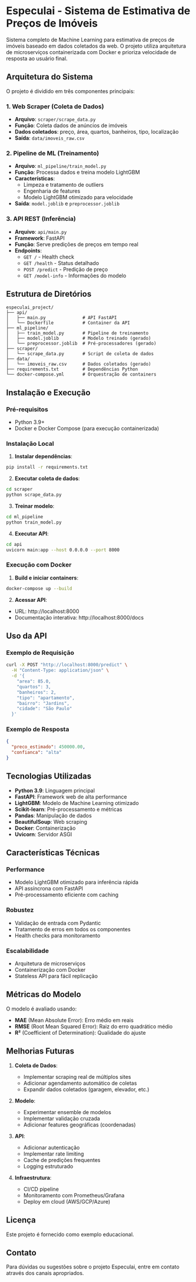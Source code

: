 # Especulai - Sistema de Estimativa de Preços de Imóveis

Sistema completo de Machine Learning para estimativa de preços de imóveis baseado em dados coletados da web. O projeto utiliza arquitetura de microserviços containerizada com Docker e prioriza velocidade de resposta ao usuário final.

## Arquitetura do Sistema

O projeto é dividido em três componentes principais:

### 1. Web Scraper (Coleta de Dados)
- **Arquivo**: `scraper/scrape_data.py`
- **Função**: Coleta dados de anúncios de imóveis
- **Dados coletados**: preço, área, quartos, banheiros, tipo, localização
- **Saída**: `data/imoveis_raw.csv`

### 2. Pipeline de ML (Treinamento)
- **Arquivo**: `ml_pipeline/train_model.py`
- **Função**: Processa dados e treina modelo LightGBM
- **Características**:
  - Limpeza e tratamento de outliers
  - Engenharia de features
  - Modelo LightGBM otimizado para velocidade
- **Saída**: `model.joblib` e `preprocessor.joblib`

### 3. API REST (Inferência)
- **Arquivo**: `api/main.py`
- **Framework**: FastAPI
- **Função**: Serve predições de preços em tempo real
- **Endpoints**:
  - `GET /` - Health check
  - `GET /health` - Status detalhado
  - `POST /predict` - Predição de preço
  - `GET /model-info` - Informações do modelo

## Estrutura de Diretórios

```
especulai_project/
├── api/
│   ├── main.py              # API FastAPI
│   └── Dockerfile           # Container da API
├── ml_pipeline/
│   ├── train_model.py       # Pipeline de treinamento
│   ├── model.joblib         # Modelo treinado (gerado)
│   └── preprocessor.joblib  # Pré-processadores (gerado)
├── scraper/
│   └── scrape_data.py       # Script de coleta de dados
├── data/
│   └── imoveis_raw.csv      # Dados coletados (gerado)
├── requirements.txt         # Dependências Python
└── docker-compose.yml       # Orquestração de containers
```

## Instalação e Execução

### Pré-requisitos
- Python 3.9+
- Docker e Docker Compose (para execução containerizada)

### Instalação Local

1. **Instalar dependências**:
```bash
pip install -r requirements.txt
```

2. **Executar coleta de dados**:
```bash
cd scraper
python scrape_data.py
```

3. **Treinar modelo**:
```bash
cd ml_pipeline
python train_model.py
```

4. **Executar API**:
```bash
cd api
uvicorn main:app --host 0.0.0.0 --port 8000
```

### Execução com Docker

1. **Build e iniciar containers**:
```bash
docker-compose up --build
```

2. **Acessar API**:
- URL: http://localhost:8000
- Documentação interativa: http://localhost:8000/docs

## Uso da API

### Exemplo de Requisição

```bash
curl -X POST "http://localhost:8000/predict" \
  -H "Content-Type: application/json" \
  -d '{
    "area": 85.0,
    "quartos": 3,
    "banheiros": 2,
    "tipo": "apartamento",
    "bairro": "Jardins",
    "cidade": "São Paulo"
  }'
```

### Exemplo de Resposta

```json
{
  "preco_estimado": 450000.00,
  "confianca": "alta"
}
```

## Tecnologias Utilizadas

- **Python 3.9**: Linguagem principal
- **FastAPI**: Framework web de alta performance
- **LightGBM**: Modelo de Machine Learning otimizado
- **Scikit-learn**: Pré-processamento e métricas
- **Pandas**: Manipulação de dados
- **BeautifulSoup**: Web scraping
- **Docker**: Containerização
- **Uvicorn**: Servidor ASGI

## Características Técnicas

### Performance
- Modelo LightGBM otimizado para inferência rápida
- API assíncrona com FastAPI
- Pré-processamento eficiente com caching

### Robustez
- Validação de entrada com Pydantic
- Tratamento de erros em todos os componentes
- Health checks para monitoramento

### Escalabilidade
- Arquitetura de microserviços
- Containerização com Docker
- Stateless API para fácil replicação

## Métricas do Modelo

O modelo é avaliado usando:
- **MAE** (Mean Absolute Error): Erro médio em reais
- **RMSE** (Root Mean Squared Error): Raiz do erro quadrático médio
- **R²** (Coefficient of Determination): Qualidade do ajuste

## Melhorias Futuras

1. **Coleta de Dados**:
   - Implementar scraping real de múltiplos sites
   - Adicionar agendamento automático de coletas
   - Expandir dados coletados (garagem, elevador, etc.)

2. **Modelo**:
   - Experimentar ensemble de modelos
   - Implementar validação cruzada
   - Adicionar features geográficas (coordenadas)

3. **API**:
   - Adicionar autenticação
   - Implementar rate limiting
   - Cache de predições frequentes
   - Logging estruturado

4. **Infraestrutura**:
   - CI/CD pipeline
   - Monitoramento com Prometheus/Grafana
   - Deploy em cloud (AWS/GCP/Azure)

## Licença

Este projeto é fornecido como exemplo educacional.

## Contato

Para dúvidas ou sugestões sobre o projeto Especulai, entre em contato através dos canais apropriados.


